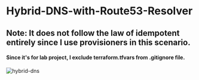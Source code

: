 # Hybrid-DNS-with-Route53-Resolver

## Note: It does not follow the law of idempotent entirely since I use provisioners in this scenario. 

#### Since it's for lab project, I exclude terraform.tfvars from .gitignore file.

![hybrid-dns](https://github.com/user-attachments/assets/831f67b8-04d2-4022-82b9-0f6ae73689c6)
